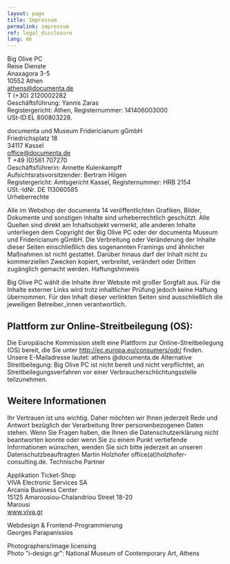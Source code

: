```yaml
---
layout: page
title: Impressum
permalink: impressum
ref: legal_disclosure
lang: de
---
```


Big Olive PC <br>
Reise Dienste <br>
Anaxagora 3-5 <br>
10552 Athen <br>
athens@documenta.de <br>
T (+30) 2120002282 <br>
Geschäftsführung: Yannis Zaras <br>
Registergericht: Athen, Registernummer: 141406003000 <br>
USt-ID:EL 800803228.

documenta und Museum Fridericianum gGmbH <br>
Friedrichsplatz 18 <br>
34117 Kassel <br>
office@documenta.de <br>
T +49 (0)561 707270 <br>
Geschäftsführerin: Annette Kulenkampff <br>
Aufsichtsratsvorsitzender: Bertram Hilgen <br>
Registergericht: Amtsgericht Kassel, Registernummer: HRB 2154 <br>
USt.-IdNr. DE 113060585 <br>
Urheberrechte

Alle im Webshop der documenta 14 veröffentlichten Grafiken, Bilder, Dokumente und sonstigen Inhalte sind urheberrechtlich geschützt. Alle Quellen sind direkt am Inhaltsobjekt vermerkt, alle anderen Inhalte unterliegen dem Copyright der Big Olive PC oder der documenta Museum und Fridericianum gGmbH.
Die Verbreitung oder Veränderung der Inhalte dieser Seiten einschließlich des sogenannten Framings und ähnlicher Maßnahmen ist nicht gestattet. Darüber hinaus darf der Inhalt nicht zu kommerziellen Zwecken kopiert, verbreitet, verändert oder Dritten zugänglich gemacht werden.
Haftungshinweis

Big Olive PC wählt die Inhalte ihrer Website mit großer Sorgfalt aus. Für die Inhalte externer Links wird trotz inhaltlicher Prüfung jedoch keine Haftung übernommen. Für den Inhalt dieser verlinkten Seiten sind ausschließlich die jeweiligen Betreiber_innen verantwortlich.


## Plattform zur Online-Streitbeilegung (OS):

Die Europäische Kommission stellt eine Plattform zur Online-Streitbeilegung (OS) bereit, die Sie unter http://ec.europa.eu/consumers/odr/ finden. Unsere E-Mailadresse lautet: athens @documenta.de
Alternative Streitbeilegung: Big Olive PC ist nicht bereit und nicht verpflichtet, an Streitbeilegungsverfahren vor einer Verbraucherschlichtungsstelle teilzunehmen.


## Weitere Informationen

Ihr Vertrauen ist uns wichtig. Daher möchten wir Ihnen jederzeit Rede und Antwort bezüglich der Verarbeitung Ihrer personenbezogenen Daten stehen. Wenn Sie Fragen haben, die Ihnen die Datenschutzerklärung nicht beantworten konnte oder wenn Sie zu einem Punkt vertiefende Informationen wünschen, wenden Sie sich bitte jederzeit an unseren Datenschutzbeauftragten Martin Holzhofer office(at)holzhofer-consulting.de.
Technische Partner

Applikation Ticket-Shop <br>
VIVA Electronic Services SA <br>
Arcania Business Center <br>
15125 Amarousiou-Chalandriou Street 18-20 <br>
Marousi <br>
www.viva.gr <br>

Webdesign & Frontend-Programmierung <br>
Georges Parapanissios

Photographers/image licensing <br>
Photo "i-design.gr": National Museum of Contemporary Art, Athens
